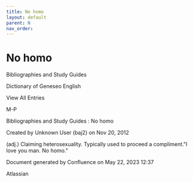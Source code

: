 ```yaml
---
title: No homo
layout: default
parent: N
nav_order:
---
```


# No homo

Bibliographies and Study Guides

Dictionary of Geneseo English

View All Entries

M-P

Bibliographies and Study Guides : No homo

Created by  Unknown User (baj2) on Nov 20, 2012

(adj.) Claiming heterosexuality. Typically used to proceed a compliment.&quot;I love you man. No homo.&quot;

Document generated by Confluence on May 22, 2023 12:37

Atlassian

